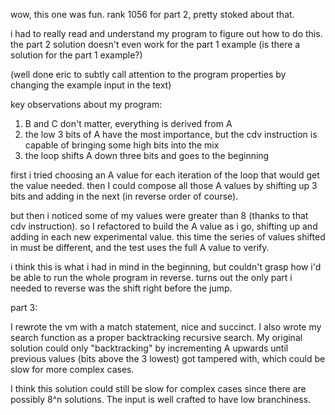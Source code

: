 wow, this one was fun. rank 1056 for part 2, pretty stoked about that.

i had to really read and understand my program to figure out how to do this. the
part 2 solution doesn't even work for the part 1 example (is there a solution
for the part 1 example?)

(well done eric to subtly call attention to the program properties by changing the
example input in the text)

key observations about my program:
1. B and C don't matter, everything is derived from A
2. the low 3 bits of A have the most importance, but the cdv instruction is
   capable of bringing some high bits into the mix
3. the loop shifts A down three bits and goes to the beginning

first i tried choosing an A value for each iteration of the loop that would get
the value needed. then I could compose all those A values by shifting up 3 bits
and adding in the next (in reverse order of course).

but then i noticed some of my values were greater than 8 (thanks to that cdv
instruction). so I refactored to build the A value as i go, shifting up and
adding in each new experimental value. this time the series of values shifted in
must be different, and the test uses the full A value to verify.

i think this is what i had in mind in the beginning, but couldn't grasp how i'd
be able to run the whole program in reverse. turns out the only part i needed to
reverse was the shift right before the jump.


part 3:

I rewrote the vm with a match statement, nice and succinct.
I also wrote my search function as a proper backtracking recursive search. My
original solution could only "backtracking" by incrementing A upwards until
previous values (bits above the 3 lowest) got tampered with, which could be slow
for more complex cases.

I think this solution could still be slow for complex cases since there are
possibly 8^n solutions. The input is well crafted to have low branchiness.
